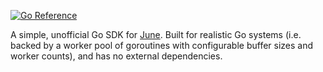 [![Go Reference](https://pkg.go.dev/badge/github.com/operandinc/june-go.svg)](https://pkg.go.dev/github.com/operandinc/june-go)

A simple, unofficial Go SDK for [June](https://june.so). Built for realistic Go systems (i.e. backed by a worker pool of goroutines with configurable buffer sizes and worker counts), and has no external dependencies.
